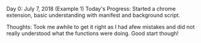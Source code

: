 Day 0: July 7, 2018 (Example 1)
Today's Progress: Started a chrome extension, basic understanding with manifest and background script.

Thoughts: Took me awhile to get it right as I had afew mistakes and did not really understood what the functions were doing. Good start though!
